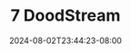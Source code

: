 --- 
title: "7  DoodStream"
description: "streaming bokeh 7  DoodStream telegram video full baru"
date: 2024-08-02T23:44:23-08:00
file_code: "335qt8xbimrl"
draft: false
cover: "ionie1apssx4pvoi.jpg"
tags: ["DoodStream", "bokep-indo", "bokep-viral", "bokep-ig"]
length: 133
fld_id: "1482698"
foldername: "Ariza rafifa"
categories: ["Ariza rafifa"]
views: 0
---